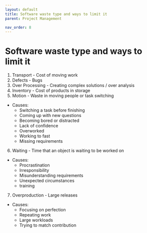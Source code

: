 ```yaml
---
layout: default
title: Software waste type and ways to limit it
parent: Project Management

nav_order: 8
---
```


# Software waste type and ways to limit it

1. Transport - Cost of moving work
2. Defects - Bugs
3. Over Processing - Creating complex solutions / over analysis
4. Inventory - Cost of products in storage
5. Motion - Waste in moving people or task switching
  - Causes:
    - Switching a task before finishing
    - Coming up with new questions
    - Becoming bored or distracted
    - Lack of confidence
    - Overworked
    - Working to fast
    - Missing requirements
6. Waiting - Time that an object is waiting to be worked on
  - Causes:
    - Procrastination
    - Irresponsibility
    - Misunderstanding requirements
    - Unexpected circumstances
    - training
7. Overproduction - Large releases
  - Causes:
    - Focusing on perfection
    - Repeating work
    - Large workloads
    - Trying to match contribution
